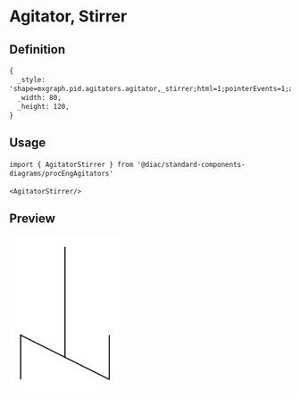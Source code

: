 # Agitator, Stirrer

## Definition

```
{
  _style: 'shape=mxgraph.pid.agitators.agitator,_stirrer;html=1;pointerEvents=1;align=center;verticalLabelPosition=bottom;verticalAlign=top;dashed=0;',
  _width: 80,
  _height: 120,
}
```

## Usage

```
import { AgitatorStirrer } from '@diac/standard-components-diagrams/procEngAgitators'

<AgitatorStirrer/>
```

## Preview

<img src="./agitator-stirrer.png" width="200"/>
